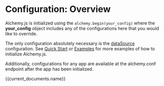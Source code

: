 

# Configuration: Overview

Alchemy.js is initialized using the `alchemy.begin(your_config)` where the **your_config** object includes any of the configurations here that you would like to override.

The only configuration absolutely necessary is the [dataSource](#datasource) configuration.  See [Quick Start](#quick-start) or [Examples](#examples) for more examples of how to initialize Alchemy.js.

Additionally, configurations for any app are available at the alchemy.conf endpoint after the app has been initialized.   


<div id ="documents" class ="row" ng-app="alchemyDocuments" ng-controller="docsCtrl" ng-init="init()">{{current_documents.name}}
	

	

</div>


